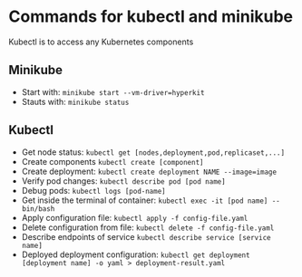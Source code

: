 # Commands for kubectl and minikube

Kubectl is to access any Kubernetes components

## Minikube
- Start with: `minikube start --vm-driver=hyperkit`
- Stauts with: `minikube status`

## Kubectl
- Get node status: `kubectl get [nodes,deployment,pod,replicaset,...]`
- Create components `kubectl create [component]`
 - Create deployment: `kubectl create deployment NAME --image=image`
- Verify pod changes: `kubectl describe pod [pod name]`
- Debug pods: `kubectl logs [pod-name]`
- Get inside the terminal of container: `kubectl exec -it [pod name] -- bin/bash`
- Apply configuration file: `kubectl apply -f config-file.yaml`
- Delete configuration from file: `kubectl delete -f config-file.yaml`
- Describe endpoints of service `kubectl describe service [service name]`
- Deployed deployment configuration: `kubectl get deployment [deployment name] -o yaml > deployment-result.yaml`